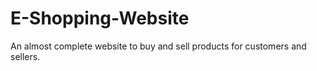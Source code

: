 # E-Shopping-Website
An almost complete website to buy and sell products for customers and sellers.
